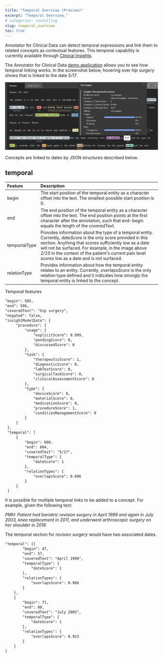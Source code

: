 ```yaml
---
title: "Temporal Overview (Preview)"
excerpt: "Temporal Overview."
# categories: installing
slug: temporal_overview
toc: true
---
```



<!-- ---

copyright:
  years: 2020
lastupdated: "2020-10-28"

keywords: annotator clinical data, clinical data, annotation, temporal

subcollection: wh-acd

--- -->

<!-- # Temporal Overview (Preview) -->

Annotator for Clinical Data can detect temporal expressions and link them to related concepts as contextual features. This temporal capability is currently available through [Clinical Insights](/clouddocs/clinical_insights_overview/).  

The Annotator for Clinical Data [demo application](https://acd-try-it-out.mybluemix.net/preview) allows you to see how temporal linking works.  In the screenshot below, hovering over _hip surgery_ shows that is linked to the date _5/17_.

![demoAppTemporal](../../images/demoAppTemporal.png)

Concepts are linked to dates by JSON structures described below.

## temporal

| Feature | Description |
|:--------|:------------|
| begin | The start position of the temporal entity as a character offset into the text.  The smallest possible start position is 0. |
| end | The end position of the temporal entity as a character offset into the text. The end position points at the first character after the annotation, such that end-begin equals the length of the coveredText. |
| temportalType | Provides information about the type of a temporal entity.  Currently, _dateScore_ is the only score provided in this section.  Anything that scores sufficiently low as a date will not be surfaced.  For example, in the image above _2/10_ in the context of the patient's current pain level scores low as a date and is not surfaced. |
| relationType | Provides information about how the temporal entity relates to an entity.  Currently, _overlapsScore_ is the only relation type defined and it indicates how strongly the temporal entity is linked to the concept. |

Temporal features

```
"begin": 585,
"end": 596,
"coveredText": "hip surgery",
"negated": false,
"insightModelData": {
     "procedure": {
         "usage": {
             "explicitScore": 0.999,
             "pendingScore": 0,
             "discussedScore": 0
         },
         "task": {
             "therapeuticScore": 1,
             "diagnosticScore": 0,
             "labTestScore": 0,
             "surgicalTaskScore": 0,
             "clinicalAssessmentScore": 0
         },
         "type": {
             "deviceScore": 0,
             "materialScore": 0,
             "medicationScore": 0,
             "procedureScore": 1,
             "conditionManagementScore": 0
         }
     }
 },
 "temporal": [
     {
         "begin": 600,
         "end": 604,
         "coveredText": "5/17",
         "temporalType": {
             "dateScore": 1
         },
         "relationTypes": {
             "overlapsScore": 0.996
         }
     }
 ]
```

It is possible for multiple temporal links to be added to a concept.  For example, given the following text:

_PMH: Patient had bariatric revision surgery in April 1999 and again in July 2003, knee replacement in 2011, and underwent arthroscopic surgery on her shoulder in 2016._

The temporal section for _revision surgery_ would have two associated dates.

```
"temporal": [{
		"begin": 47,
		"end": 57,
		"coveredText": "April 1999",
		"temporalType": {
			"dateScore": 1
		},
		"relationTypes": {
			"overlapsScore": 0.988
		}
	},
	{
		"begin": 71,
		"end": 80,
		"coveredText": "July 2003",
		"temporalType": {
			"dateScore": 1
		},
		"relationTypes": {
			"overlapsScore": 0.923
		}
	}
]
```
